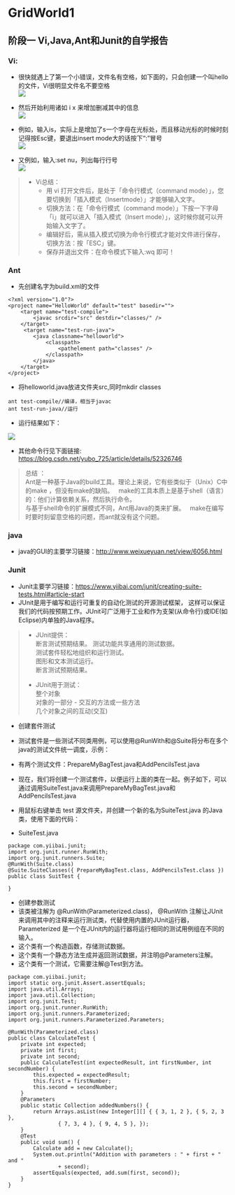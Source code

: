 # GridWorld1  
## 阶段一 Vi,Java,Ant和Junit的自学报告  

### Vi:
* 很快就遇上了第一个小错误，文件名有空格，如下面的，只会创建一个叫hello的文件，Vi很明显文件名不要空格  
  <img src="http://imglf6.nosdn.127.net/img/Z281REhERnhNZlhmNHB3cnQ2ZEtHRllvYTRoVmphUzFaTHlZUzVZYnBlR1VNU2FzVStmZ3dBPT0.png?imageView&thumbnail=500x0&quality=96&stripmeta=0"  />    
* 然后开始利用诸如  i  x  来增加删减其中的信息  
  <img src="http://imglf4.nosdn.127.net/img/Z281REhERnhNZlhmNHB3cnQ2ZEtHSFJVOU8xR3VGekI1NW5jNFVDVmN1M3ZMdmdsSThiWTVnPT0.png?imageView&thumbnail=500x0&quality=96&stripmeta=0" /> 
* 例如，输入is，实际上是增加了s一个字母在光标处，而且移动光标的时候时刻记得按Esc键，要退出insert mode大的话按下“:”冒号    
  <img src="http://imglf3.nosdn.127.net/img/Z281REhERnhNZlhmNHB3cnQ2ZEtHTWRuWC9GaU0wWFhZeXVnTURlZjR1QnZNT0xUcllCNU1nPT0.png?imageView&thumbnail=500x0&quality=96&stripmeta=0" />    
   
* 又例如，输入:set nu，列出每行行号  
   <img src="http://imglf3.nosdn.127.net/img/Z281REhERnhNZlhmNHB3cnQ2ZEtHQ0hUQVlCRzBSRmNXTG5GWTR1Tm1qRkZyNUtDNjRZMFNnPT0.png?imageView&thumbnail=500x0&quality=96&stripmeta=0"  />  
> * Vi总结： 
>   * 用 vi 打开文件后，是处于「命令行模式（command mode）」，您要切换到「插入模式（Insertmode）」才能够输入文字。  
>   * 切换方法：在「命令行模式（command mode）」下按一下字母「i」就可以进入「插入模式（Insert mode）」，这时候你就可以开始输入文字了。  
>   * 编辑好后，需从插入模式切换为命令行模式才能对文件进行保存，切换方法：按「ESC」键。  
>   * 保存并退出文件：在命令模式下输入:wq 即可！ 

### Ant  
* 先创建名字为build.xml的文件
```  
<?xml version="1.0"?>  
<project name="HelloWorld" default="test" basedir="">  
    <target name="test-compile">  
        <javac srcdir="src" destdir="classes/" />  
    </target>  
     <target name="test-run-java">  
        <java classname="helloworld">  
            <classpath>  
                <pathelement path="classes" />  
            </classpath>  
        </java>  
    </target>  
</project>  
```  

* 将helloworld.java放进文件夹src,同时mkdir classes  

``` 
ant test-compile//编译，相当于javac
ant test-run-java//运行

```  

 * 运行结果如下： 
<img src="http://imglf3.nosdn.127.net/img/Z281REhERnhNZldLRkNMQzBuTHR4RkhVQUt4Y0VTMm95endrWkRVR2hpSWFmNXhPbVdYY1ZRPT0.png?imageView&thumbnail=500x0&quality=96&stripmeta=0"  />  

 * 其他命令行见下面链接:  
 https://blog.csdn.net/yubo_725/article/details/52326746  
 
> 总结 ：  
> Ant是一种基于Java的build工具。理论上来说，它有些类似于（Unix）C中的make ，但没有make的缺陷。   
> make的工具本质上是基于shell（语言）的：他们计算依赖关系，然后执行命令。  
> 与基于shell命令的扩展模式不同，Ant用Java的类来扩展。  
> make在编写时要时刻留意空格的问题，而ant就没有这个问题。  
 
### java  
* java的GUI的主要学习链接：http://www.weixueyuan.net/view/6056.html  

### Junit  
* Junit主要学习链接：https://www.yiibai.com/junit/creating-suite-tests.html#article-start
* JUnit是用于编写和运行可重复的自动化测试的开源测试框架， 这样可以保证我们的代码按预期工作。JUnit可广泛用于工业和作为支架(从命令行)或IDE(如Eclipse)内单独的Java程序。  

> * JUnit提供：  
> 断言测试预期结果。
> 测试功能共享通用的测试数据。  
> 测试套件轻松地组织和运行测试。  
> 图形和文本测试运行。  
> 断言测试预期结果。  
>
> * JUnit用于测试：  
> 整个对象  
> 对象的一部分 - 交互的方法或一些方法  
> 几个对象之间的互动(交互)  

 * 创建套件测试  
 * 测试套件是一些测试不同类用例，可以使用@RunWith和@Suite将分布在多个java的测试文件统一调度，示例：  
 * 有两个测试文件：PrepareMyBagTest.java和AddPencilsTest.java  
 * 现在，我们将创建一个测试套件，以便运行上面的类在一起。例子如下，可以通过调用SuiteTest.java来调用PrepareMyBagTest.java和AddPencilsTest.java  
 * 用鼠标右键单击 test 源文件夹，并创建一个新的名为SuiteTest.java 的Java类，使用下面的代码：

 * SuiteTest.java
```  
package com.yiibai.junit;
import org.junit.runner.RunWith;
import org.junit.runners.Suite;
@RunWith(Suite.class)
@Suite.SuiteClasses({ PrepareMyBagTest.class, AddPencilsTest.class })
public class SuitTest {

}
```  
 * 创建参数测试  
 * 该类被注解为 @RunWith(Parameterized.class)， @RunWith 注解让JUnit来调用其中的注释来运行测试类，代替使用内置的JUnit运行器，Parameterized 是一个在JUnit内的运行器将运行相同的测试用例组在不同的输入。  
 * 这个类有一个构造函数，存储测试数据。  
 * 这个类有一个静态方法生成并返回测试数据，并注明@Parameters注解。  
 * 这个类有一个测试，它需要注解@Test到方法。  
 
``` 
package com.yiibai.junit;
import static org.junit.Assert.assertEquals;
import java.util.Arrays;
import java.util.Collection;
import org.junit.Test;
import org.junit.runner.RunWith;
import org.junit.runners.Parameterized;
import org.junit.runners.Parameterized.Parameters;

@RunWith(Parameterized.class)
public class CalculateTest {
	private int expected;
	private int first;
	private int second;
	public CalculateTest(int expectedResult, int firstNumber, int secondNumber) {
		this.expected = expectedResult;
		this.first = firstNumber;
		this.second = secondNumber;
	}
	@Parameters
	public static Collection addedNumbers() {
		return Arrays.asList(new Integer[][] { { 3, 1, 2 }, { 5, 2, 3 },
				{ 7, 3, 4 }, { 9, 4, 5 }, });
	}
	@Test
	public void sum() {
		Calculate add = new Calculate();
		System.out.println("Addition with parameters : " + first + " and "
				+ second);
		assertEquals(expected, add.sum(first, second));
	}
}
```  
   

